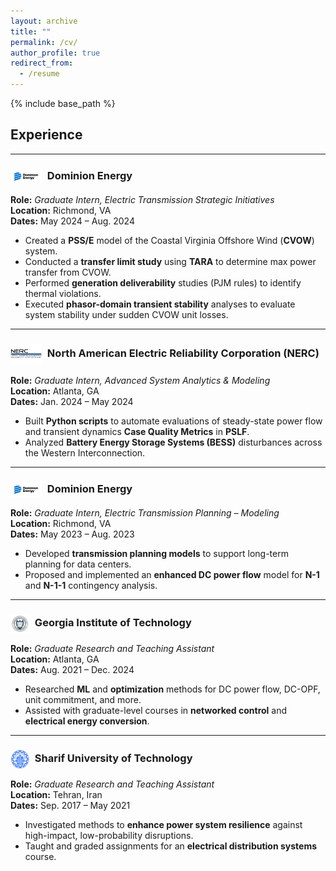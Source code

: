 ```yaml
---
layout: archive
title: ""
permalink: /cv/
author_profile: true
redirect_from:
  - /resume
---
```


{% include base_path %}

## Experience

---

### <img src="../images/dominion.png" alt="Dominion Energy Logo" title="Dominion Energy" width="50" style="vertical-align:middle; margin-right:5px;"/> Dominion Energy
**Role:** *Graduate Intern, Electric Transmission Strategic Initiatives*  
**Location:** Richmond, VA  
**Dates:** May 2024 – Aug. 2024  

- Created a **PSS/E** model of the Coastal Virginia Offshore Wind (**CVOW**) system.  
- Conducted a **transfer limit study** using **TARA** to determine max power transfer from CVOW.  
- Performed **generation deliverability** studies (PJM rules) to identify thermal violations.  
- Executed **phasor-domain transient stability** analyses to evaluate system stability under sudden CVOW unit losses.

---

### <img src="../images/nerc.png" alt="NERC Logo" title="NERC" width="50" style="vertical-align:middle; margin-right:5px;"/> North American Electric Reliability Corporation (NERC)
**Role:** *Graduate Intern, Advanced System Analytics & Modeling*  
**Location:** Atlanta, GA  
**Dates:** Jan. 2024 – May 2024  

- Built **Python scripts** to automate evaluations of steady-state power flow and transient dynamics **Case Quality Metrics** in **PSLF**.  
- Analyzed **Battery Energy Storage Systems (BESS)** disturbances across the Western Interconnection.

---

### <img src="../images/dominion.png" alt="Dominion Energy Logo" title="Dominion Energy" width="50" style="vertical-align:middle; margin-right:5px;"/> Dominion Energy
**Role:** *Graduate Intern, Electric Transmission Planning – Modeling*  
**Location:** Richmond, VA  
**Dates:** May 2023 – Aug. 2023  

- Developed **transmission planning models** to support long-term planning for data centers.  
- Proposed and implemented an **enhanced DC power flow** model for **N-1** and **N-1-1** contingency analysis.

---

### <img src="../images/gt-seal_0.png" alt="Georgia Tech Logo" title="Georgia Tech" width="30" style="vertical-align:middle; margin-right:5px;"/> Georgia Institute of Technology
**Role:** *Graduate Research and Teaching Assistant*  
**Location:** Atlanta, GA  
**Dates:** Aug. 2021 – Dec. 2024  

- Researched **ML** and **optimization** methods for DC power flow, DC-OPF, unit commitment, and more.  
- Assisted with graduate-level courses in **networked control** and **electrical energy conversion**.

---

### <img src="../images/sharif.png" alt="Sharif University Logo" title="Sharif University of Technology" width="30" style="vertical-align:middle; margin-right:5px;"/> Sharif University of Technology
**Role:** *Graduate Research and Teaching Assistant*  
**Location:** Tehran, Iran  
**Dates:** Sep. 2017 – May 2021  

- Investigated methods to **enhance power system resilience** against high-impact, low-probability disruptions.  
- Taught and graded assignments for an **electrical distribution systems** course.
